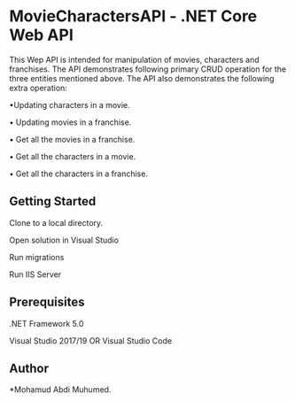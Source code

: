 # MovieCharactersAPI - .NET Core Web API
This Wep API is intended for manipulation of movies, characters and franchises.
The API demonstrates following  primary CRUD operation for the three entities mentioned above.
The API also demonstrates the following extra operation:

•Updating characters in a movie.

• Updating movies in a franchise.

• Get all the movies in a franchise.

• Get all the characters in a movie.

• Get all the characters in a franchise.

## Getting Started

Clone to a local directory.

Open solution in Visual Studio

Run migrations

Run IIS Server

## Prerequisites

.NET Framework 5.0

Visual Studio 2017/19 OR Visual Studio Code


## Author

*Mohamud Abdi Muhumed.
